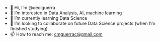 - 👋 Hi, I’m @ceciguerra
- 👀 I’m interested in Data Analysis, AI, machine learning
- 🌱 I’m currently learning Data Science
- 💞️ I’m looking to collaborate on future Data Science projects (when I'm finished studying)
- 📫 How to reach me: cmguerrac@gmail.com

<!---
ceciguerra/ceciguerra is a ✨ special ✨ repository because its `README.md` (this file) appears on your GitHub profile.
You can click the Preview link to take a look at your changes.
--->
